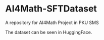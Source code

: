 # AI4Math-SFTDataset
A repository for AI4Math Project in PKU SMS 

The dataset can be seen in HuggingFace.
